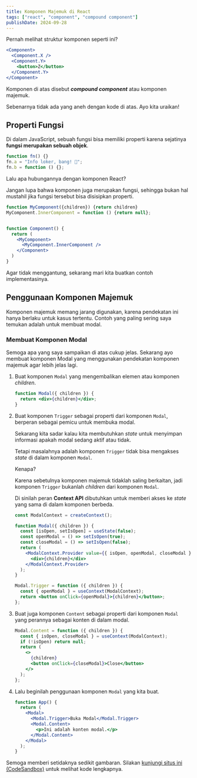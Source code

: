 ```yaml
---
title: Komponen Majemuk di React
tags: ["react", "component", "compound component"]
publishDate: 2024-09-28
---
```


Pernah melihat struktur komponen seperti ini?

```jsx
<Component>
  <Component.X />
  <Component.Y>
    <button>Z</button>
  </Component.Y>
</Component>
```

Komponen di atas disebut **_compound component_** atau komponen majemuk.

Sebenarnya tidak ada yang aneh dengan kode di atas. Ayo kita uraikan!

## Properti Fungsi

Di dalam JavaScript, sebuah fungsi bisa memiliki properti karena sejatinya **fungsi merupakan sebuah objek**.

```js
function fn() {}
fn.a = "Info loker, bang! 🥺";
fn.b = function () {};
```

Lalu apa hubungannya dengan komponen React?

Jangan lupa bahwa komponen juga merupakan fungsi, sehingga bukan hal mustahil jika fungsi tersebut bisa disisipkan properti.

```jsx
function MyComponent({children}) {return children}
MyComponent.InnerComponent = function () {return null};


function Component() {
  return (
    <MyComponent>
      <MyComponent.InnerComponent />
    </Component>
  )
}
```

Agar tidak menggantung, sekarang mari kita buatkan contoh implementasinya.

## Penggunaan Komponen Majemuk

Komponen majemuk memang jarang digunakan, karena pendekatan ini hanya berlaku untuk kasus tertentu. Contoh yang paling sering saya temukan adalah untuk membuat modal.

### Membuat Komponen Modal

Semoga apa yang saya sampaikan di atas cukup jelas. Sekarang ayo membuat komponen Modal yang menggunakan pendekatan komponen majemuk agar lebih jelas lagi.

1. Buat komponen `Modal` yang mengembalikan elemen atau komponen _children_.

   ```jsx
   function Modal({ children }) {
     return <div>{children}</div>;
   }
   ```

2. Buat komponen `Trigger` sebagai properti dari komponen `Modal`, berperan sebagai pemicu untuk membuka modal.

   Sekarang kita sadar kalau kita membutuhkan _state_ untuk menyimpan informasi apakah modal sedang aktif atau tidak.

   Tetapi masalahnya adalah komponen `Trigger` tidak bisa mengakses _state_ di dalam komponen `Modal`.

   Kenapa?

   Karena sebetulnya komponen majemuk tidaklah saling berkaitan, jadi komponen `Trigger` bukanlah _children_ dari komponen `Modal`.

   Di sinilah peran **Context API** dibutuhkan untuk memberi akses ke _state_ yang sama di dalam komponen berbeda.

   ```jsx
   const ModalContext = createContext();

   function Modal({ children }) {
     const [isOpen, setIsOpen] = useState(false);
     const openModal = () => setIsOpen(true);
     const closeModal = () => setIsOpen(false);
     return (
       <ModalContext.Provider value={{ isOpen, openModal, closeModal }}>
         <div>{children}</div>
       </ModalContext.Provider>
     );
   }

   Modal.Trigger = function ({ children }) {
     const { openModal } = useContext(ModalContext);
     return <button onClick={openModal}>{children}</button>;
   };
   ```

3. Buat juga komponen `Content` sebagai properti dari komponen `Modal` yang perannya sebagai konten di dalam modal.

   ```jsx
   Modal.Content = function ({ children }) {
     const { isOpen, closeModal } = useContext(ModalContext);
     if (!isOpen) return null;
     return (
       <>
         {children}
         <button onClick={closeModal}>Close</button>
       </>
     );
   };
   ```

4. Lalu beginilah penggunaan komponen `Modal` yang kita buat.

   ```jsx
   function App() {
     return (
       <Modal>
         <Modal.Trigger>Buka Modal</Modal.Trigger>
         <Modal.Content>
           <p>Ini adalah konten modal.</p>
         </Modal.Content>
       </Modal>
     );
   }
   ```

Semoga memberi setidaknya sedikit gambaran. Silakan [kunjungi situs ini (CodeSandbox)](https://codesandbox.io/p/sandbox/8pgm7l) untuk melihat kode lengkapnya.
